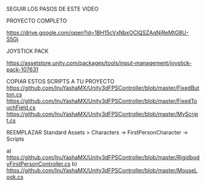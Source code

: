 SEGUIR LOS PASOS DE ESTE VIDEO


PROYECTO COMPLETO

https://drive.google.com/open?id=1BH15cVxNbxOClQSZAqNjReMtG8U-S5Gj

JOYSTICK PACK

https://assetstore.unity.com/packages/tools/input-management/joystick-pack-107631

COPIAR ESTOS SCRIPTS A TU PROYECTO
https://github.com/InuYashaMX/Unity3dFPSController/blob/master/FixedButton.cs
https://github.com/InuYashaMX/Unity3dFPSController/blob/master/FixedTouchField.cs
https://github.com/InuYashaMX/Unity3dFPSController/blob/master/MyScript.cs

REEMPLAZAR Standard Assets > Characters -> FirstPersonCharacter -> Scripts

a) https://github.com/InuYashaMX/Unity3dFPSController/blob/master/RigidbodyFirstPersonController.cs
b) https://github.com/InuYashaMX/Unity3dFPSController/blob/master/MouseLook.cs


